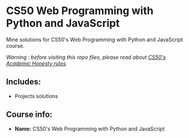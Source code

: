 # CS50 Web Programming with Python and JavaScript
Mine solutions for CS50's Web Programming with Python and JavaScript course.

*Warning : before visiting this repo files, please read about [CS50's Academic Honesty rules](https://cs50.harvard.edu/college/2021/fall/syllabus/#academic-honesty)*.

## Includes:
* Projects solutions

## Course info:
* __Name:__ CS50's Web Programming with Python and JavaScript 



